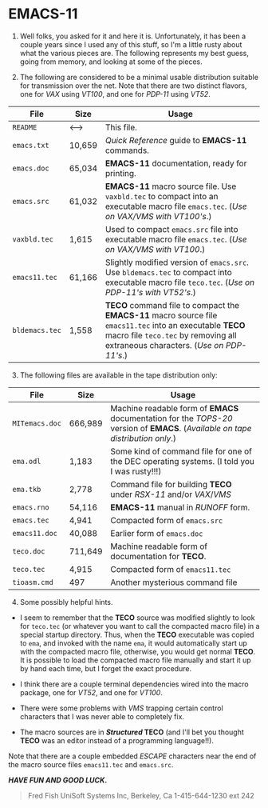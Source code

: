 EMACS-11
========

1. Well folks, you asked for it and here it is.  Unfortunately, it has been a couple years since I used any of this stuff, so I'm a little rusty about what the various pieces are.  The following represents my best guess, going from memory, and looking at some of the pieces.

2. The following are considered to be a minimal usable distribution suitable for transmission over the net.  Note that there are two distinct flavors, one for *VAX* using *VT100*, and one for *PDP-11* using *VT52*.

File | Size | Usage
--- | --- | ---
`README` | ⟷ | This file.
`emacs.txt` | 10,659 | *Quick Reference* guide to **EMACS-11** commands.
`emacs.doc` | 65,034 | **EMACS-11** documentation, ready for printing.
`emacs.src` | 61,032 | **EMACS-11** macro source file.  Use `vaxbld.tec` to compact into an executable macro file `emacs.tec`. (_Use on *VAX*/*VMS* with *VT100*'s_.)
`vaxbld.tec` | 1,615 | Used to compact `emacs.src` file into executable macro file `emacs.tec`. (_Use on *VAX*/*VMS* with *VT100*_.)
`emacs11.tec` | 61,166 | Slightly modified version of `emacs.src`. Use `bldemacs.tec` to compact into executable macro file `teco.tec`. (_Use on *PDP-11*'s with *VT52*'s_.)
`bldemacs.tec` | 1,558 | **TECO** command file to compact the **EMACS-11** macro source file `emacs11.tec` into an executable **TECO** macro file `teco.tec` by removing all extraneous characters.  (_Use on *PDP-11*'s_.)

3. The following files are available in the tape distribution only:

File | Size | Usage
--- | --- | ---
`MITemacs.doc` | 666,989 | Machine readable form of **EMACS** documentation for the *TOPS-20* version of **EMACS**.  (*Available on tape distribution only*.)
`ema.odl` | 1,183 | Some kind of command file for one of the DEC operating systems. (I told you I was rusty!!!)
`ema.tkb` | 2,778 | Command file for building **TECO** under *RSX-11* and/or *VAX*/*VMS*
`emacs.rno` | 54,116 | **EMACS-11** manual in *RUNOFF* form.
`emacs.tec` | 4,941 | Compacted form of `emacs.src`
`emacs11.doc` | 40,088 | Earlier form of `emacs.doc`
`teco.doc` | 711,649 | Machine readable form of documentation for **TECO**.
`teco.tec` | 4,915 | Compacted form of `emacs11.tec`
`tioasm.cmd` | 497 | Another mysterious command file

4. Some possibly helpful hints.

* I seem to remember that the **TECO** source was modified slightly to look for `teco.tec` (or whatever you want to call the compacted macro file) in a special startup directory.  Thus, when the **TECO** executable was copied to `ema`, and invoked with the name `ema`, it would automatically start up with the compacted macro file, otherwise, you would get normal **TECO**.  It is possible to load the compacted macro file manually and start it up by hand each time, but I forget the exact procedure.

* I think there are a couple terminal dependencies wired into the macro package, one for *VT52*, and one for *VT100*.

* There were some problems with *VMS* trapping certain control characters that I was never able to completely fix.

* The macro sources are in **_Structured_ TECO** (and I'll bet you thought **TECO** was an editor instead of a programming language!!).

Note that there are a couple embedded *ESCAPE* characters near the end of the macro source files `emacs11.tec` and `emacs.src`.

**_HAVE FUN AND GOOD LUCK_.**

> Fred Fish
> UniSoft Systems Inc,
> Berkeley, Ca
> 1-415-644-1230 ext 242
